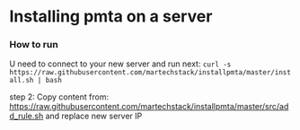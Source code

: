 <h1>Installing pmta on a server</h1>

<h3>How to run</h3>
<p>U need to connect to your new server and run next:
<code>curl -s https://raw.githubusercontent.com/martechstack/installpmta/master/install.sh | bash</code>
</p>

step 2: 
Copy content from:
https://raw.githubusercontent.com/martechstack/installpmta/master/src/add_rule.sh
and replace new server IP
